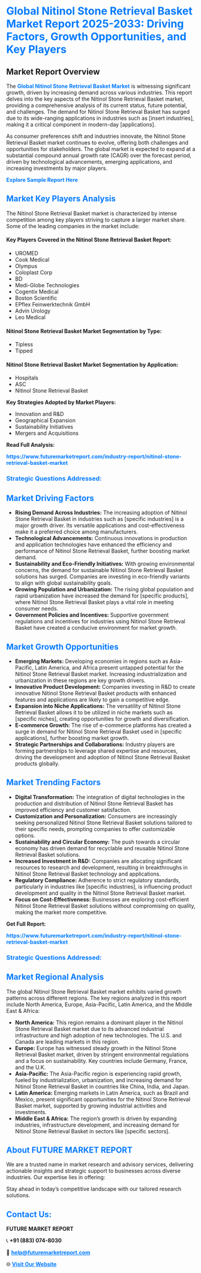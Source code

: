 <h1 style="color: #007BFF;">Global Nitinol Stone Retrieval Basket Market Report 2025-2033: Driving Factors, Growth Opportunities, and Key Players</h1>

<section id="overview">
<h2>Market Report Overview</h2>
<p>The <a href="https://www.futuremarketreport.com/industry-report/nitinol-stone-retrieval-basket-market" style="color: #007BFF; text-decoration: none;"><strong>Global Nitinol Stone Retrieval Basket Market</strong></a> is witnessing significant growth, driven by increasing demand across various industries. This report delves into the key aspects of the Nitinol Stone Retrieval Basket market, providing a comprehensive analysis of its current status, future potential, and challenges. The demand for Nitinol Stone Retrieval Basket has surged due to its wide-ranging applications in industries such as [insert industries], making it a critical component in modern-day [applications].</p>
<p>As consumer preferences shift and industries innovate, the Nitinol Stone Retrieval Basket market continues to evolve, offering both challenges and opportunities for stakeholders. The global market is expected to expand at a substantial compound annual growth rate (CAGR) over the forecast period, driven by technological advancements, emerging applications, and increasing investments by major players.</p>
</section>

<section id="overview">
<p><a href="https://www.futuremarketreport.com/request-sample/reportId=127234" style="color: #007BFF; text-decoration: none;"><strong>Explore Sample Report Here</strong></a></p>
</section>

<section id="key-players">
<h2 style="color: #007BFF;">Market Key Players Analysis</h2>
<p>The Nitinol Stone Retrieval Basket market is characterized by intense competition among key players striving to capture a larger market share. Some of the leading companies in the market include:</p>
<h4>Key Players Covered in the Nitinol Stone Retrieval Basket Report:</h4>
<ul><li>UROMED</li><li>Cook Medical</li><li>Olympus</li><li>Coloplast Corp</li><li>BD</li><li>Medi-Globe Technologies</li><li>Cogentix Medical</li><li>Boston Scientific</li><li>EPflex Feinwerktechnik GmbH</li><li>Advin Urology</li><li>Leo Medical</li></ul>
<h4>Nitinol Stone Retrieval Basket Market Segmentation by Type:</h4>
<ul><li>Tipless</li><li>Tipped</li></ul>

<h4>Nitinol Stone Retrieval Basket Market Segmentation by Application:</h4>
<ul><li>Hospitals</li><li>ASC</li><li>Nitinol Stone Retrieval Basket</li></ul>
<p><strong>Key Strategies Adopted by Market Players:</strong></p>
<ul>
<li>Innovation and R&D</li>
<li>Geographical Expansion</li>
<li>Sustainability Initiatives</li>
<li>Mergers and Acquisitions</li>
</ul>
</section>

<section>
<p><strong>Read Full Analysis: </strong></p><a href="https://www.futuremarketreport.com/industry-report/nitinol-stone-retrieval-basket-market" style="color: #007BFF; text-decoration: none;"><strong>https://www.futuremarketreport.com/industry-report/nitinol-stone-retrieval-basket-market</strong></a>
<h3 style="color: #007BFF;">Strategic Questions Addressed:</h3>
</section>

<section id="driving-factors">
<h2 style="color: #007BFF;">Market Driving Factors</h2>
<ul>
<li><strong>Rising Demand Across Industries:</strong> The increasing adoption of Nitinol Stone Retrieval Basket in industries such as [specific industries] is a major growth driver. Its versatile applications and cost-effectiveness make it a preferred choice among manufacturers.</li>
<li><strong>Technological Advancements:</strong> Continuous innovations in production and application technologies have enhanced the efficiency and performance of Nitinol Stone Retrieval Basket, further boosting market demand.</li>
<li><strong>Sustainability and Eco-Friendly Initiatives:</strong> With growing environmental concerns, the demand for sustainable Nitinol Stone Retrieval Basket solutions has surged. Companies are investing in eco-friendly variants to align with global sustainability goals.</li>
<li><strong>Growing Population and Urbanization:</strong> The rising global population and rapid urbanization have increased the demand for [specific products], where Nitinol Stone Retrieval Basket plays a vital role in meeting consumer needs.</li>
<li><strong>Government Policies and Incentives:</strong> Supportive government regulations and incentives for industries using Nitinol Stone Retrieval Basket have created a conducive environment for market growth.</li>
</ul>
</section>

<section id="growth-opportunities">
<h2 style="color: #007BFF;">Market Growth Opportunities</h2>
<ul>
<li><strong>Emerging Markets:</strong> Developing economies in regions such as Asia-Pacific, Latin America, and Africa present untapped potential for the Nitinol Stone Retrieval Basket market. Increasing industrialization and urbanization in these regions are key growth drivers.</li>
<li><strong>Innovative Product Development:</strong> Companies investing in R&D to create innovative Nitinol Stone Retrieval Basket products with enhanced features and applications are likely to gain a competitive edge.</li>
<li><strong>Expansion into Niche Applications:</strong> The versatility of Nitinol Stone Retrieval Basket allows it to be utilized in niche markets such as [specific niches], creating opportunities for growth and diversification.</li>
<li><strong>E-commerce Growth:</strong> The rise of e-commerce platforms has created a surge in demand for Nitinol Stone Retrieval Basket used in [specific applications], further boosting market growth.</li>
<li><strong>Strategic Partnerships and Collaborations:</strong> Industry players are forming partnerships to leverage shared expertise and resources, driving the development and adoption of Nitinol Stone Retrieval Basket products globally.</li>
</ul>
</section>

<section id="trending-factors">
<h2 style="color: #007BFF;">Market Trending Factors</h2>
<ul>
<li><strong>Digital Transformation:</strong> The integration of digital technologies in the production and distribution of Nitinol Stone Retrieval Basket has improved efficiency and customer satisfaction.</li>
<li><strong>Customization and Personalization:</strong> Consumers are increasingly seeking personalized Nitinol Stone Retrieval Basket solutions tailored to their specific needs, prompting companies to offer customizable options.</li>
<li><strong>Sustainability and Circular Economy:</strong> The push towards a circular economy has driven demand for recyclable and reusable Nitinol Stone Retrieval Basket solutions.</li>
<li><strong>Increased Investment in R&D:</strong> Companies are allocating significant resources to research and development, resulting in breakthroughs in Nitinol Stone Retrieval Basket technology and applications.</li>
<li><strong>Regulatory Compliance:</strong> Adherence to strict regulatory standards, particularly in industries like [specific industries], is influencing product development and quality in the Nitinol Stone Retrieval Basket market.</li>
<li><strong>Focus on Cost-Effectiveness:</strong> Businesses are exploring cost-efficient Nitinol Stone Retrieval Basket solutions without compromising on quality, making the market more competitive.</li>
</ul>
</section>

<section>
<p><strong>Get Full Report: </strong></p><a href="https://www.futuremarketreport.com/industry-report/nitinol-stone-retrieval-basket-market" style="color: #007BFF; text-decoration: none;"><strong>https://www.futuremarketreport.com/industry-report/nitinol-stone-retrieval-basket-market</strong></a>
<h3 style="color: #007BFF;">Strategic Questions Addressed:</h3>
</section>


<section id="regional-analysis">
<h2 style="color: #007BFF;">Market Regional Analysis</h2>
<p>The global Nitinol Stone Retrieval Basket market exhibits varied growth patterns across different regions. The key regions analyzed in this report include North America, Europe, Asia-Pacific, Latin America, and the Middle East & Africa:</p>
<ul>
<li><strong>North America:</strong> This region remains a dominant player in the Nitinol Stone Retrieval Basket market due to its advanced industrial infrastructure and high adoption of new technologies. The U.S. and Canada are leading markets in this region.</li>
<li><strong>Europe:</strong> Europe has witnessed steady growth in the Nitinol Stone Retrieval Basket market, driven by stringent environmental regulations and a focus on sustainability. Key countries include Germany, France, and the U.K.</li>
<li><strong>Asia-Pacific:</strong> The Asia-Pacific region is experiencing rapid growth, fueled by industrialization, urbanization, and increasing demand for Nitinol Stone Retrieval Basket in countries like China, India, and Japan.</li>
<li><strong>Latin America:</strong> Emerging markets in Latin America, such as Brazil and Mexico, present significant opportunities for the Nitinol Stone Retrieval Basket market, supported by growing industrial activities and investments.</li>
<li><strong>Middle East & Africa:</strong> The region’s growth is driven by expanding industries, infrastructure development, and increasing demand for Nitinol Stone Retrieval Basket in sectors like [specific sectors].</li>
</ul>
</section>

<footer>
<h2 style="color: #007BFF;">About FUTURE MARKET REPORT</h2>
<p>We are a trusted name in market research and advisory services, delivering actionable insights and strategic support to businesses across diverse industries. Our expertise lies in offering:</p>

<p>Stay ahead in today’s competitive landscape with our tailored research solutions.</p>

<h2 style="color: #007BFF;">Contact Us:</h2>
<p><strong>FUTURE MARKET REPORT</strong></p>
<p>📞 <strong>+91 (883) 074-8030</strong></p>
<p>📧 <strong><a href="mailto:help@futuremarketreport.com" style="color: #007BFF;">help@futuremarketreport.com</a></strong></p>
<p>🌐 <strong><a href="https://www.futuremarketreport.com/" style="color: #007BFF;">Visit Our Website</a></strong></p>
</footer>